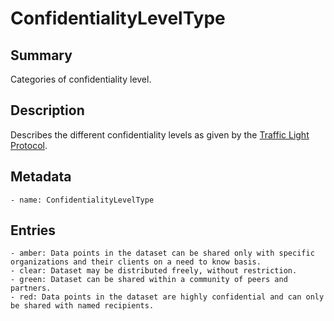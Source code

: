 <!-- Automatically generated by spec-parser v2.0.0 on 2023-12-25T20:28:21.783513+00:00 -->
<!-- SPDX-License-Identifier: Community-Spec-1.0 -->

# ConfidentialityLevelType

## Summary

Categories of confidentiality level.


## Description

Describes the different confidentiality levels as given by the [Traffic Light Protocol](https://en.wikipedia.org/wiki/Traffic_Light_Protocol).


## Metadata

    - name: ConfidentialityLevelType



## Entries
    - amber: Data points in the dataset can be shared only with specific organizations and their clients on a need to know basis.
    - clear: Dataset may be distributed freely, without restriction.
    - green: Dataset can be shared within a community of peers and partners.
    - red: Data points in the dataset are highly confidential and can only be shared with named recipients.

